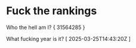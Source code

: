 # Fuck the rankings

Who the hell am I?
{ 31564285 }

What fucking year is it?
[ 2025-03-25T14:43:20Z ]
